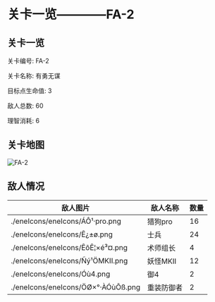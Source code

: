 # 关卡一览————FA-2


## 关卡一览

关卡编号: FA-2

关卡名称: 有勇无谋

目标点生命值: 3

敌人总数: 60

理智消耗: 6


## 关卡地图
![FA-2](./oprMap/FA-2.png)

## 敌人情况

| 敌人图片 | 敌人名称 | 数量  |
|---------|-----|-----|
| ./eneIcons/eneIcons/ÁÔ¹·pro.png| 猎狗pro  |   16  |
| ./eneIcons/eneIcons/Ê¿±ø.png| 士兵  |   24  |
| ./eneIcons/eneIcons/ÊõÊ¦×é³¤.png| 术师组长  |   4  |
| ./eneIcons/eneIcons/Ñý¹ÖMKII.png| 妖怪MKII  |   12  |
| ./eneIcons/eneIcons/Óù4.png| 御4  |   2  |
| ./eneIcons/eneIcons/ÖØ×°·ÀÓùÕß.png| 重装防御者  |   2  |
